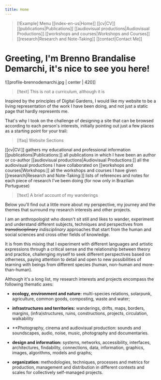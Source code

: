 ```yaml
---
title: Home
---
```


> [!Example] Menu
> [[index-en-us|Home]]   [[cv|CV]]    [[publications|Publications]]   [[audiovisual productions|Audiovisual Productions]]    [[workshops and courses|Workshops and Courses]] 
> [[research|Research and Note-Taking]] [[contact|Contact Me]]

# Greeting, I'm Brenno Brandalise Demarchi, it's nice to see you here!

![[profile-brennodemarchi.jpg | center | 420]]

> [!text] This is not a curriculum, although it is

Inspired by the principles of Digital Gardens, I would like my website to be a living representation of the work I have been doing, and not just a static page that hardly represents me.

That's why I took on the challenge of designing a site that can be browsed according to each person's interests, initially pointing out just a few places as a starting point for your trail:

> [!faq] Website Sections

[[cv|CV:]] gathers my educational and professional information
[[publications|Publications:]] all publications in which I have been an author or co-author
[[audiovisual productions|Audiovisual Productions:]] all the audiovisual productions I have collaborated on
[[workshops and courses|Workshops:]]  all the workshops and courses I have given
[[research|Research and Note-Taking:]] lists of references and notes for each piece of research I've been doing (for now only in Brazilian Portuguese)

> [!text] A brief account of my wanderings

 Below you'll find out a little more about my perspective, my journey and the themes that surround my research interests and other projects.

I am an anthropologist who doesn't sit still and likes to wander, experiment and understand different subjects, techniques and perspectives from ~~transdisciplinary~~ _indisciplinary_ approaches that start from the human and social sciences and cross other fields of knowledge.

It is from this mixing that I experiment with different languages and artistic expressions through a critical sense and the relationship between theory and practice, challenging myself to seek different perspectives based on otherness, paying attention to detail and open to new possibilities of learning with beings from different species (human, non-human and more-than-human).

Although it's a long list, my research interests and projects encompass the following thematic axes:

- **ecology, environment and nature:** multi-species relations, solarpunk, agriculture, common goods, composting, waste and water;

- **infrastructures and territories:** wanderings, drifts, maps, borders, margins, (infra)structures, ruins, constructions, projects, circulation, walkability

- **Photography, cinema and audiovisual production: sounds and soundscapes, audio, noise, music, photography and documentaries.

- **design and information:** systems, networks, accessibility, interfaces, architectures, findability, connections, data, information, graphics, images, algorithms, models and graphs;

- **organization:** methodologies, techniques, processes and metrics for production, management and distribution in different contexts and scales for collectively self-managed projects.
